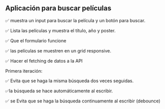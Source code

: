 ## Aplicación para buscar películas



✅ muestra un input para buscar la película y un botón para buscar.

✅ Lista las películas y muestra el título, año y poster.

✅ Que el formulario funcione

✅  las películas se muestren en un grid responsive.

✅ Hacer el fetching de datos a la API

Primera iteración:

✅ Evita que se haga la misma búsqueda dos veces seguidas.

✅la búsqueda se hace automáticamente al escribir.

✅ se Evita que se haga la búsqueda continuamente al escribir (debounce)

